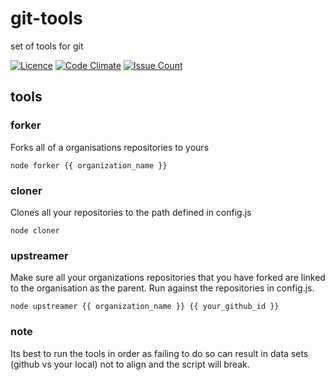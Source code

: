 # git-tools
set of tools for git

[![Licence](https://img.shields.io/badge/Licence-ISC-blue.svg)](https://opensource.org/licenses/ISC) [![Code Climate](https://codeclimate.com/github/stevenharradine/git-tools/badges/gpa.svg)](https://codeclimate.com/github/stevenharradine/git-tools) [![Issue Count](https://codeclimate.com/github/stevenharradine/git-tools/badges/issue_count.svg)](https://codeclimate.com/github/stevenharradine/git-tools)

## tools
### forker
Forks all of a organisations repositories to yours
```
node forker {{ organization_name }}
```
### cloner
Clones all your repositories to the path defined in config.js
```
node cloner
```
### upstreamer
Make sure all your organizations repositories that you have forked are linked to the organisation as the parent. Run against the repositories in config.js.
```
node upstreamer {{ organization_name }} {{ your_github_id }}
```

### note
Its best to run the tools in order as failing to do so can result in data sets (github vs your local) not to align and the script will break.